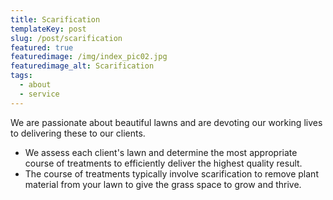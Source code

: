 ```yaml
---
title: Scarification
templateKey: post
slug: /post/scarification
featured: true
featuredimage: /img/index_pic02.jpg
featuredimage_alt: Scarification
tags:
  - about
  - service
---
```


We are passionate about beautiful lawns and are devoting our working lives to delivering these to our clients. 

- We assess each client's lawn and determine the most appropriate course of treatments to efficiently deliver the highest quality result. 
- The course of treatments typically involve scarification to remove plant material from your lawn to give the grass space to grow and thrive. 
